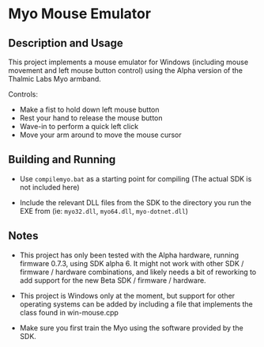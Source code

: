 Myo Mouse Emulator
===================

Description and Usage
----------------------

This project implements a mouse emulator for Windows (including mouse movement and left mouse button control) using the Alpha version of the Thalmic Labs Myo armband.

Controls:

* Make a fist to hold down left mouse button
* Rest your hand to release the mouse button
* Wave-in to perform a quick left click
* Move your arm around to move the mouse cursor

Building and Running
---------------------

* Use `compilemyo.bat` as a starting point for compiling (The actual SDK is not included here)

* Include the relevant DLL files from the SDK to the directory you run the EXE from (ie: `myo32.dll`, `myo64.dll`, `myo-dotnet.dll`)

Notes
------

* This project has only been tested with the Alpha hardware, running firmware 0.7.3, using SDK alpha 6. It might not work with other SDK / firmware / hardware combinations, and likely needs a bit of reworking to add support for the new Beta SDK / firmware / hardware.

* This project is Windows only at the moment, but support for other operating systems can be added by including a file that implements the class found in win-mouse.cpp

* Make sure you first train the Myo using the software provided by the SDK.

